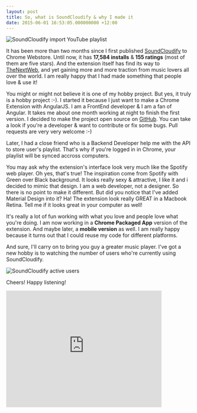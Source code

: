 ```yaml
---
layout: post
title: So, what is SoundCloudify & why I made it
date: 2015-06-01 16:53:05.000000000 +12:00
---
```

![SoundCloudify import YouTube playlist](http://i.imgur.com/NeDdQOt.gif)

It has been more than two months since I first published [SoundCloudify](https://chrome.google.com/webstore/detail/soundcloudify/boblphpidkohagaoinepjgecndchlnbk) to Chrome Webstore. Until now, it has **17,584 installs** & **155 ratings** (most of them are five stars). And the extension itself has find its way to [TheNextWeb](http://thenextweb.com/apps/2015/05/27/soundcloudify-is-a-slick-youtube-and-soundcloud-powered-music-player-for-chrome/), and yet gaining more and more traction from music lovers all over the world. I am really happy that I had made something that people love & use it!

You might or might not believe it is one of my hobby project. But yes, it truly is a hobby project :-). I started it because I just want to make a Chrome Extension with AngularJS. I am a FrontEnd developer & I am a fan of Angular. It takes me about one month working at night to finish the first version. I decided to make the project open source on [GitHub](https://github.com/ptgamr/soundcloudify). You can take a look if you're a developer & want to contribute or fix some bugs. Pull requests are very very welcome :-)

Later, I had a close friend who is a Backend Developer help me with the API to store user's playlist. That's why if you're logged in in Chrome, your playlist will be synced accross computers.

You may ask why the extension's interface look very much like the Spotify web player. Oh yes, that's true! The inspiration come from Spotify with Green over Black background. It looks really sexy & attractive, I like it and i decided to mimic that design. I am a web developer, not a designer. So there is no point to make it different. But did you notice that I've added Material Design into it? Ha! The extension look really GREAT in a Macbook Retina. Tell me if it looks great in your computer as well!

It's really a lot of fun working with what you love and people love what you're doing. I am now working in a **Chrome Packaged App** version of the extension. And maybe later, a **mobile version** as well. I am really happy because it turns out that I could reuse my code for different platforms.

And sure, I'll carry on to bring you guy a greater music player. I've got a new hobby is to watching the number of users who're currently using SoundCloudify.

![SoundCloudify active users](http://i.imgur.com/VPOehTY.jpg)

Cheers! Happy listening!

<iframe width="420" height="315" src="https://www.youtube.com/embed/9vwHuCC6nP8" frameborder="0" allowfullscreen></iframe>
